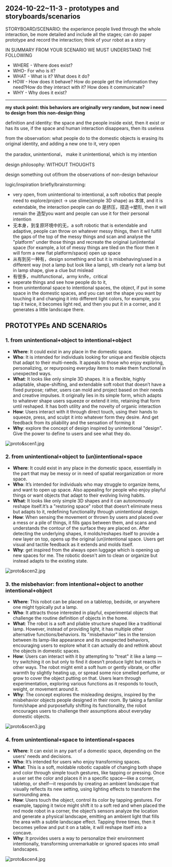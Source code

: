 ## 2024-10-22~11-3 - prototypes and storyboards/scenarios 
STORYBOARD/SCENARIO: the experience people lived through the whole interaction, be more detailed and include all the stages; can do paper prototype and record the interaction; think of your robot as a story <br>

IN SUMMARY FROM YOUR SCENARIO WE MUST UNDERSTAND THE FOLLOWING
- WHERE - Where does exist?
- WHO- For who is it?
- WHAT - What is it? What does it do?
- HOW - How does it behave? How do people get the information they need?How do they interact with it? How does it communicate?
- WHY - Why does it exist?

***

**my stuck point: this behaviors are originally very random, but now i need to design from this non-design thing<br>**

definition and identity: the space and the people inside exist, then it exist or has its use, if the space and human interaction disappears, then its useless

from the observation: what people do to the domestic objects is erasing its original identity, and adding a new one to it, very open

the paradox,  unintentional， make it unintentional, which is my intention 

design philosophy: WITHOUT THOUGHTS

design something out of/from the observations of non-design behaviour

logic/inspiration briefly/brainstorming: 
- very open, from unintentional to intentional, a soft robotics that people need to explore/project
    -> use slime(simple 3D shape) as 本体, and it is extendable, the interaction people can do 是挤压，捏造->塑形, then it will remain the 造型you want and people can use it for their personal intention
- 无本身，到复原环境中的无，a soft robotic that is extendable and adaptive, people can throw on whatever messy things, then it wil fulfill the gaps of the top of the messy things and scan and analyse the "platform" under those things and recreate the original (un)intential space (for example, a lot of messy things are tiled on the floor then it will form a new flat platform/space) open up space
- 从有到另一种有，design something and but it is misbehaving/used in a different way (not a lamp but look like a lamp), sth clearly not a lamp but in lamp shape, give a clue but mislead
- 有很多，multifunctional，army knife，critical 
- seperate things and see how people do to it, 
- from unintentional space to intentional spaces, the object, if put in some space in the domestic spaces, and you can set the shape you want by touching it and changing it into different light colors, for example, you tap it twice, it becomes light red, and then you put it in a corner, and it generates a little landscape there. 

## PROTOTYPEs AND SCENARIOs

### 1. from unintentional+object to intentional+object
- **Where**: It could exist in any place in the domestic space. 
- **Who**: It is intended for individuals looking for unique and flexible objects that adapt to their multi-needs. It appeals to those who enjoy exploring, personalizing, or repurposing everyday items to make them functional in unexpected ways. 
- **What**: It looks like only simple 3D shapes. It is a flexible, highly adaptable, shape-shifting, and extendable soft robot that doesn’t have a fixed purpose; rather, users can mold and project based on their needs and creative impulses. It originally lies in its simple form, which adapts to whatever shape users squeeze or extend it into, retaining that form until reshaped. It has both utility and the novelty of organic interaction
- **How**: Users interact with it through direct touch, using their hands to squeeze, press, and sculpt it into whatever form they desire. And get feedback from its pliability and the sensation of forming it
- **Why**: explore the concept of design inspired by unintentional "design". Give the power to define to users and see what they do. 

![proto&scen1.jpg](pic/proto&scen1.jpg)

### 2. from unintentional+object to (un)intentional+space
- **Where**: It could exist in any place in the domestic space, essentially in the part that may be messy or in need of spatial reorganization or more space.
- **Who**: It’s intended for individuals who may struggle to organize items, and want to open up space. Also appealing for people who enjoy playful things or want objects that adapt to their evolving living habits.
- **What**: It looks like only simple 3D shapes and it can autonomously reshape itself.It’s a "restoring space" robot that doesn’t eliminate mess but adapts to it, redefining functionality through unintentional design.
- **How**: When sensing the movement or thrown by users and placed over a mess or a pile of things, it fills gaps between them, and scans and understands the contour of the surface they are placed on. After detecting the underlying shapes, it molds/reshapes itself to provide a new layer on top, opens up the original (un)intentional space. Users get visual and tactile feedback as it extends and molds itself.
- **Why**: get inspired from the always open luggage which is opening up new spaces for me. The robotic doesn't aim to clean or organize but instead adapts to the existing state. 

![proto&scen2.jpg](pic/proto&scen2.jpg)

### 3. the misbehavior: from intentional+object to another intentional+object 
- **Where**: This robot can be placed on a tabletop, bedside, or anywhere one might typically put a lamp. 
- **Who**: It attracts those interested in playful, experimental objects that challenge the routine definition of objects in the home.
- **What**: The robot is a soft and pliable structure shaped like a traditional lamp. However, instead of providing light, it has multiple other alternative functions/behaviors. Its "misbehavior" lies in the tension between its lamp-like appearance and its unexpected behaviors, encouraging users to explore what it can actually do and rethink about the objects in domestic spaces.
- **How**: Users can interact with it by attempting to "treat" it like a lamp — try switching it on but only to find it doesn’t produce light but reacts in other ways. The robot might emit a soft hum or gently vibrate, or offer warmth by slightly heating up, or spread some nice smelled perfume, or grow to cover the object putting on that. Users learn through experimentation, exploring various functions as it responds to touch, weight, or movement around it.
- **Why**: The concept explores the misleading designs, inspired by the misbehavior objects people designed in their room. By taking a familiar form/shape and purposefully shifting its functionality, the robot encourages users to challenge their assumptions about everyday domestic objects.

![proto&scen3.jpg](pic/proto&scen3.jpg)

### 4. from unintentional+space to intentional+spaces 
- **Where**: It can exist in any part of a domestic space, depending on the users' needs and decisions.
- **Who**: It’s intended for users who enjoy transforming spaces.
- **What**: This is a soft, moldable robotic capable of changing both shape and color through simple touch gestures, like tapping or pressing. Once a user set the color and places it in a specific space—like a corner, tabletop, or shelf—it responds by creating an ambient landscape that visually reflects its new setting, using lighting effects to transform the surrounding area.
- **How**: Users touch the object, control its color by tapping gestures. For example, tapping it twice might shift it to a soft red and when placed the red mode robot in a corner, the object’s sensors analyze the location and generate a physical landscape, emitting an ambient light that fills the area with a subtle landscape effect. Tapping three times, then it becomes yellow and put it on a table, it will reshape itself into a concave. 
- **Why**: It provides users a way to personalize their environment intentionally, transforming unremarkable or ignored spaces into small landscapes. 

![proto&scen4.jpg](pic/proto&scen4.jpg)

